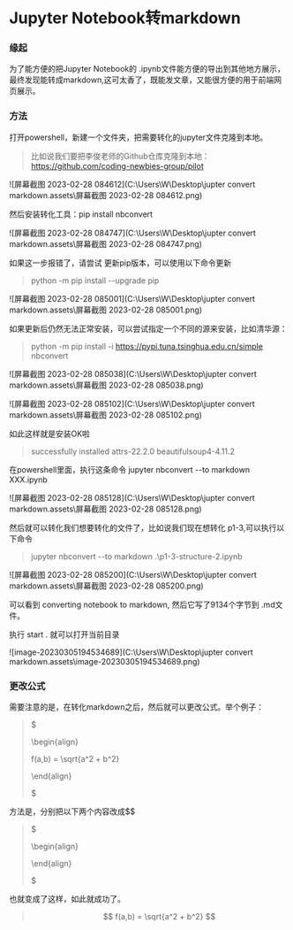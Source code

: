 # Jupyter Notebook转markdown

### 缘起

为了能方便的把Jupyter Notebook的 .ipynb文件能方便的导出到其他地方展示，最终发现能转成markdown,这可太香了，既能发文章，又能很方便的用于前端网页展示。

### 方法

打开powershell，新建一个文件夹，把需要转化的jupyter文件克隆到本地。

> 比如说我们要把李俊老师的Github仓库克隆到本地：https://github.com/coding-newbies-group/pilot

![屏幕截图 2023-02-28 084612](C:\Users\W\Desktop\jupter convert markdown.assets\屏幕截图 2023-02-28 084612.png)

然后安装转化工具：pip install nbconvert

![屏幕截图 2023-02-28 084747](C:\Users\W\Desktop\jupter convert markdown.assets\屏幕截图 2023-02-28 084747.png)

如果这一步报错了，请尝试 更新pip版本，可以使用以下命令更新

> python -m pip install --upgrade pip

![屏幕截图 2023-02-28 085001](C:\Users\W\Desktop\jupter convert markdown.assets\屏幕截图 2023-02-28 085001.png)

如果更新后仍然无法正常安装，可以尝试指定一个不同的源来安装，比如清华源：

> python -m pip install -i https://pypi.tuna.tsinghua.edu.cn/simple nbconvert

![屏幕截图 2023-02-28 085038](C:\Users\W\Desktop\jupter convert markdown.assets\屏幕截图 2023-02-28 085038.png)

![屏幕截图 2023-02-28 085102](C:\Users\W\Desktop\jupter convert markdown.assets\屏幕截图 2023-02-28 085102.png)

如此这样就是安装OK啦

> successfully installed attrs-22.2.0 beautifulsoup4-4.11.2

在powershell里面，执行这条命令 jupyter nbconvert --to markdown XXX.ipynb

![屏幕截图 2023-02-28 085128](C:\Users\W\Desktop\jupter convert markdown.assets\屏幕截图 2023-02-28 085128.png)

然后就可以转化我们想要转化的文件了，比如说我们现在想转化 p1-3,可以执行以下命令

> jupyter nbconvert --to markdown .\p1-3-structure-2.ipynb

![屏幕截图 2023-02-28 085200](C:\Users\W\Desktop\jupter convert markdown.assets\屏幕截图 2023-02-28 085200.png)

可以看到 converting notebook to markdown, 然后它写了9134个字节到 .md文件。

执行 start . 就可以打开当前目录

![image-20230305194534689](C:\Users\W\Desktop\jupter convert markdown.assets\image-20230305194534689.png)

### 更改公式

需要注意的是，在转化markdown之后，然后就可以更改公式。举个例子：

> $
>
> \begin{align}
>
> f(a,b) = \sqrt{a^2 + b^2}
>
> \end{align}
>
> $

方法是，分别把以下两个内容改成$$

> $
>
> \begin{align}
>
> \end{align}
>
> $

也就变成了这样，如此就成功了。

> $$
>f(a,b) = \sqrt{a^2 + b^2}
> $$
